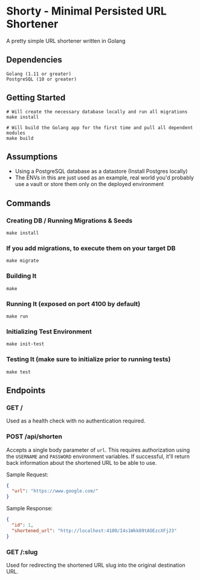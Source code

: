 # Shorty - Minimal Persisted URL Shortener

A pretty simple URL shortener written in Golang

## Dependencies

    Golang (1.11 or greater)
    PostgreSQL (10 or greater)

## Getting Started

    # Will create the necessary database locally and run all migrations
    make install

    # Will build the Golang app for the first time and pull all dependent modules
    make build

## Assumptions

  - Using a PostgreSQL database as a datastore (Install Postgres locally)
  - The ENVs in this are just used as an example, real world you'd probably use a vault or store them only on the deployed environment

## Commands

### Creating DB / Running Migrations & Seeds

    make install

### If you add migrations, to execute them on your target DB

    make migrate

### Building It

    make

### Running It (exposed on port 4100 by default)

    make run

### Initializing Test Environment

    make init-test

### Testing It (make sure to initialize prior to running tests)

    make test

## Endpoints

### GET /

Used as a health check with no authentication required.

### POST /api/shorten

Accepts a single body parameter of `url`. This requires authorization using the `USERNAME` and `PASSWORD` environment variables. If successful, it'll return back information about the shortened URL to be able to use.

Sample Request:
```json
{
  "url": "https://www.google.com/"
}
```

Sample Response:
```json
{
  "id": 1,
  "shortened_url": "http://localhost:4100/I4s1Wkk89tAOEzcXFjJ3"
}
```

### GET /:slug

Used for redirecting the shortened URL slug into the original destination URL.

